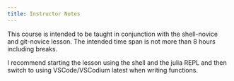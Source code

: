 ```yaml
---
title: Instructor Notes
---
```


This course is intended to be taught in conjunction with the shell-novice and git-novice lesson.
The intended time span is not more than 8 hours including breaks.

I recommend starting the lesson using the shell and the julia REPL and then switch to using VSCode/VSCodium latest when writing functions.



